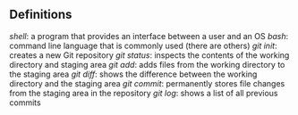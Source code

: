 ## Definitions

*shell*: a program that provides an interface between a user and an OS
*bash*: command line language that is commonly used (there are others)
*git init*: creates a new Git repository
*git status*: inspects the contents of the working directory and staging area
*git add*: adds files from the working directory to the staging area
*git diff*: shows the difference between the working directory and the staging area
*git commit*: permanently stores file changes from the staging area in the repository
*git log*: shows a list of all previous commits

